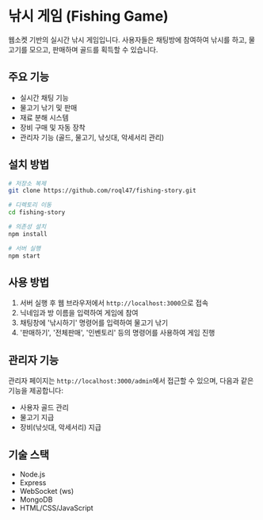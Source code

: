 # 낚시 게임 (Fishing Game)

웹소켓 기반의 실시간 낚시 게임입니다. 사용자들은 채팅방에 참여하여 낚시를 하고, 물고기를 모으고, 판매하며 골드를 획득할 수 있습니다.

## 주요 기능

- 실시간 채팅 기능
- 물고기 낚기 및 판매
- 재료 분해 시스템
- 장비 구매 및 자동 장착
- 관리자 기능 (골드, 물고기, 낚싯대, 악세서리 관리)

## 설치 방법

```bash
# 저장소 복제
git clone https://github.com/roql47/fishing-story.git

# 디렉토리 이동
cd fishing-story

# 의존성 설치
npm install

# 서버 실행
npm start
```

## 사용 방법

1. 서버 실행 후 웹 브라우저에서 `http://localhost:3000`으로 접속
2. 닉네임과 방 이름을 입력하여 게임에 참여
3. 채팅창에 '낚시하기' 명령어를 입력하여 물고기 낚기
4. '판매하기', '전체판매', '인벤토리' 등의 명령어를 사용하여 게임 진행

## 관리자 기능

관리자 페이지는 `http://localhost:3000/admin`에서 접근할 수 있으며, 다음과 같은 기능을 제공합니다:

- 사용자 골드 관리
- 물고기 지급
- 장비(낚싯대, 악세서리) 지급

## 기술 스택

- Node.js
- Express
- WebSocket (ws)
- MongoDB
- HTML/CSS/JavaScript 